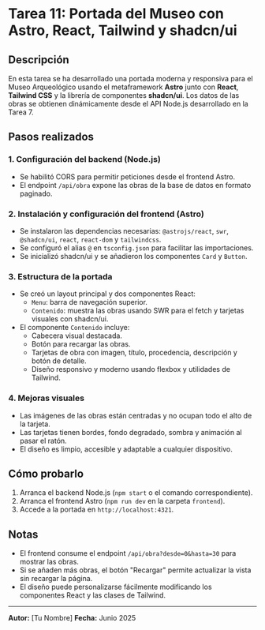 # Tarea 11: Portada del Museo con Astro, React, Tailwind y shadcn/ui

## Descripción
En esta tarea se ha desarrollado una portada moderna y responsiva para el Museo Arqueológico usando el metaframework **Astro** junto con **React**, **Tailwind CSS** y la librería de componentes **shadcn/ui**. Los datos de las obras se obtienen dinámicamente desde el API Node.js desarrollado en la Tarea 7.

## Pasos realizados

### 1. Configuración del backend (Node.js)
- Se habilitó CORS para permitir peticiones desde el frontend Astro.
- El endpoint `/api/obra` expone las obras de la base de datos en formato paginado.

### 2. Instalación y configuración del frontend (Astro)
- Se instalaron las dependencias necesarias: `@astrojs/react`, `swr`, `@shadcn/ui`, `react`, `react-dom` y `tailwindcss`.
- Se configuró el alias `@` en `tsconfig.json` para facilitar las importaciones.
- Se inicializó shadcn/ui y se añadieron los componentes `Card` y `Button`.

### 3. Estructura de la portada
- Se creó un layout principal y dos componentes React:
  - `Menu`: barra de navegación superior.
  - `Contenido`: muestra las obras usando SWR para el fetch y tarjetas visuales con shadcn/ui.
- El componente `Contenido` incluye:
  - Cabecera visual destacada.
  - Botón para recargar las obras.
  - Tarjetas de obra con imagen, título, procedencia, descripción y botón de detalle.
  - Diseño responsivo y moderno usando flexbox y utilidades de Tailwind.

### 4. Mejoras visuales
- Las imágenes de las obras están centradas y no ocupan todo el alto de la tarjeta.
- Las tarjetas tienen bordes, fondo degradado, sombra y animación al pasar el ratón.
- El diseño es limpio, accesible y adaptable a cualquier dispositivo.

## Cómo probarlo
1. Arranca el backend Node.js (`npm start` o el comando correspondiente).
2. Arranca el frontend Astro (`npm run dev` en la carpeta `frontend`).
3. Accede a la portada en `http://localhost:4321`.

## Notas
- El frontend consume el endpoint `/api/obra?desde=0&hasta=30` para mostrar las obras.
- Si se añaden más obras, el botón "Recargar" permite actualizar la vista sin recargar la página.
- El diseño puede personalizarse fácilmente modificando los componentes React y las clases de Tailwind.

---
**Autor:** [Tu Nombre]
**Fecha:** Junio 2025
